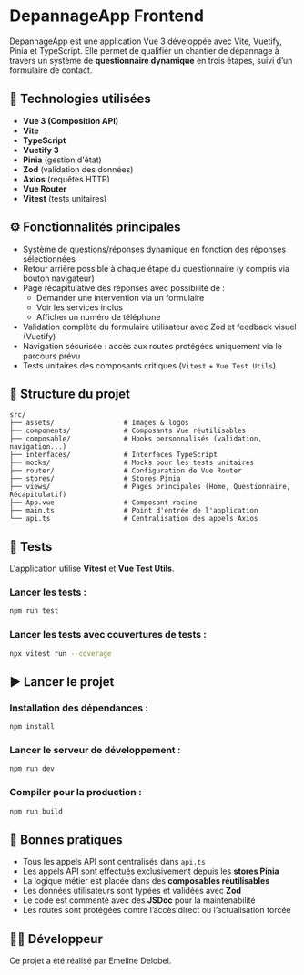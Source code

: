 # DepannageApp  Frontend

DepannageApp est une application Vue 3 développée avec Vite, Vuetify, Pinia et TypeScript. Elle permet de qualifier un chantier de dépannage à travers un système de **questionnaire dynamique** en trois étapes, suivi d’un formulaire de contact.

## 🔧 Technologies utilisées

- **Vue 3 (Composition API)**
- **Vite**
- **TypeScript**
- **Vuetify 3**
- **Pinia** (gestion d'état)
- **Zod** (validation des données)
- **Axios** (requêtes HTTP)
- **Vue Router**
- **Vitest** (tests unitaires)

## ⚙️ Fonctionnalités principales

- Système de questions/réponses dynamique en fonction des réponses sélectionnées
- Retour arrière possible à chaque étape du questionnaire (y compris via bouton navigateur)
- Page récapitulative des réponses avec possibilité de :
  - Demander une intervention via un formulaire
  - Voir les services inclus
  - Afficher un numéro de téléphone
- Validation complète du formulaire utilisateur avec Zod et feedback visuel (Vuetify)
- Navigation sécurisée : accès aux routes protégées uniquement via le parcours prévu
- Tests unitaires des composants critiques (`Vitest` + `Vue Test Utils`)


## 📁 Structure du projet

```
src/
├── assets/                 # Images & logos
├── components/             # Composants Vue réutilisables
├── composable/             # Hooks personnalisés (validation, navigation...)
├── interfaces/             # Interfaces TypeScript
├── mocks/                  # Mocks pour les tests unitaires
├── router/                 # Configuration de Vue Router
├── stores/                 # Stores Pinia
├── views/                  # Pages principales (Home, Questionnaire, Récapitulatif)
├── App.vue                 # Composant racine
├── main.ts                 # Point d'entrée de l'application
└── api.ts                  # Centralisation des appels Axios
```

## 🧪 Tests

L'application utilise **Vitest** et **Vue Test Utils**.

### Lancer les tests :
```sh
npm run test
```
### Lancer les tests avec couvertures de tests :
```sh
npx vitest run --coverage
```

## ▶️ Lancer le projet

### Installation des dépendances :
```sh
npm install
```

### Lancer le serveur de développement :
```sh
npm run dev
```

### Compiler pour la production :
```sh
npm run build
```

## 🧠 Bonnes pratiques

- Tous les appels API sont centralisés dans `api.ts`
- Les appels API sont effectués exclusivement depuis les **stores Pinia**
- La logique métier est placée dans des **composables réutilisables**
- Les données utilisateurs sont typées et validées avec **Zod**
- Le code est commenté avec des **JSDoc** pour la maintenabilité
- Les routes sont protégées contre l’accès direct ou l’actualisation forcée


## 🧑‍💻 Développeur

Ce projet a été réalisé par Emeline Delobel.
